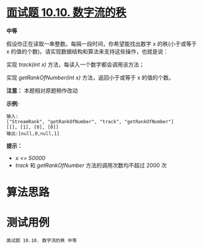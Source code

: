 # [面试题 10.10. 数字流的秩][cnTitle]

**中等**

假设你正在读取一串整数。每隔一段时间，你希望能找出数字 x 的秩(小于或等于 x 的值的个数)。请实现数据结构和算法来支持这些操作，也就是说：

实现  *track(int x)*  方法，每读入一个数字都会调用该方法；

实现  *getRankOfNumber(int x)*  方法，返回小于或等于 x 的值的个数。

**注意：** 本题相对原题稍作改动

**示例:** 

```
输入:
["StreamRank", "getRankOfNumber", "track", "getRankOfNumber"]
[[], [1], [0], [0]]
输出:[null,0,null,1]

```

**提示：** 

-  *x <= 50000*  
-  *track*  和  *getRankOfNumber*  方法的调用次数均不超过 2000 次




# 算法思路

# 测试用例
```
面试题 10.10. 数字流的秩 中等
```

[cnTitle]: https://leetcode-cn.com/problems/rank-from-stream-lcci/
